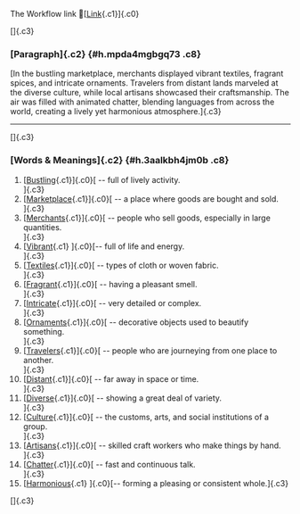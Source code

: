 The Workflow link
👏[[Link](https://www.google.com/url?q=http://www.google.com&sa=D&source=editors&ust=1756078954975199&usg=AOvVaw1H0_6jsY2R0QiCaIyofIzo){.c1}]{.c0}

[]{.c3}

### [Paragraph]{.c2} {#h.mpda4mgbgq73 .c8}

[In the bustling marketplace, merchants displayed vibrant textiles,
fragrant spices, and intricate ornaments. Travelers from distant lands
marveled at the diverse culture, while local artisans showcased their
craftsmanship. The air was filled with animated chatter, blending
languages from across the world, creating a lively yet harmonious
atmosphere.]{.c3}

------------------------------------------------------------------------

[]{.c3}

### [Words & Meanings]{.c2} {#h.3aalkbh4jm0b .c8}

1.  [[Bustling](https://www.google.com/url?q=http://www.google.com&sa=D&source=editors&ust=1756078954976582&usg=AOvVaw2HCGXw_frux63Jp-VFVe3M){.c1}]{.c0}[ --
    full of lively activity.\
    ]{.c3}
2.  [[Marketplace](https://www.google.com/url?q=http://www.google.com&sa=D&source=editors&ust=1756078954976968&usg=AOvVaw0dK7LzqXFKweNz5U2y2fpQ){.c1}]{.c0}[ --
    a place where goods are bought and sold.\
    ]{.c3}
3.  [[Merchants](https://www.google.com/url?q=http://www.google.com&sa=D&source=editors&ust=1756078954977273&usg=AOvVaw1zF8-yTRPU8tPlTLOWCicv){.c1}]{.c0}[ --
    people who sell goods, especially in large quantities.\
    ]{.c3}
4.  [[Vibrant](https://www.google.com/url?q=http://www.google.com&sa=D&source=editors&ust=1756078954977528&usg=AOvVaw0EWc8gSGsdhy_2EerCs0vm){.c1}
    ]{.c0}[-- full of life and energy.\
    ]{.c3}
5.  [[Textiles](https://www.google.com/url?q=http://www.google.com&sa=D&source=editors&ust=1756078954977694&usg=AOvVaw0L3ecDCQe5wbABjJvYNpv8){.c1}]{.c0}[ --
    types of cloth or woven fabric.\
    ]{.c3}
6.  [[Fragrant](https://www.google.com/url?q=http://www.google.com&sa=D&source=editors&ust=1756078954977864&usg=AOvVaw0-w0ERD5pDvChTQ2LhSdtr){.c1}]{.c0}[ --
    having a pleasant smell.\
    ]{.c3}
7.  [[Intricate](https://www.google.com/url?q=http://www.google.com&sa=D&source=editors&ust=1756078954978002&usg=AOvVaw1kbT4cl3otVMbto-AK6JZ9){.c1}]{.c0}[ --
    very detailed or complex.\
    ]{.c3}
8.  [[Ornaments](https://www.google.com/url?q=http://www.google.com&sa=D&source=editors&ust=1756078954978194&usg=AOvVaw2uymHO3lB5nQOe9wSri47n){.c1}]{.c0}[ --
    decorative objects used to beautify something.\
    ]{.c3}
9.  [[Travelers](https://www.google.com/url?q=http://www.google.com&sa=D&source=editors&ust=1756078954978502&usg=AOvVaw1PqTRxoltvmLH8S1XZw7qV){.c1}]{.c0}[ --
    people who are journeying from one place to another.\
    ]{.c3}
10. [[Distant](https://www.google.com/url?q=http://www.google.com&sa=D&source=editors&ust=1756078954978759&usg=AOvVaw0LvJe21BZnYdII9gfdFGqN){.c1}]{.c0}[ --
    far away in space or time.\
    ]{.c3}
11. [[Diverse](https://www.google.com/url?q=http://www.google.com&sa=D&source=editors&ust=1756078954978923&usg=AOvVaw3FmabnPhsBE-QxcaBveg1G){.c1}]{.c0}[ --
    showing a great deal of variety.\
    ]{.c3}
12. [[Culture](https://www.google.com/url?q=http://www.google.com&sa=D&source=editors&ust=1756078954979107&usg=AOvVaw14hGA9kYPeRISPQPMr1Irs){.c1}]{.c0}[ --
    the customs, arts, and social institutions of a group.\
    ]{.c3}
13. [[Artisans](https://www.google.com/url?q=http://www.google.com&sa=D&source=editors&ust=1756078954979296&usg=AOvVaw2h8ANK1zMpq_oJKAvM8hRR){.c1}]{.c0}[ --
    skilled craft workers who make things by hand.\
    ]{.c3}
14. [[Chatter](https://www.google.com/url?q=http://www.google.com&sa=D&source=editors&ust=1756078954979468&usg=AOvVaw2Ykhce2Py936OnrDcTxc3d){.c1}]{.c0}[ --
    fast and continuous talk.\
    ]{.c3}
15. [[Harmonious](https://www.google.com/url?q=http://www.google.com&sa=D&source=editors&ust=1756078954979619&usg=AOvVaw2ZZVAOHO6e4GfLaqAtoo-v){.c1}
    ]{.c0}[-- forming a pleasing or consistent whole.]{.c3}

[]{.c3}
